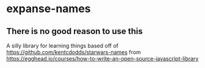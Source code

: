 # expanse-names
## There is no good reason to use this
A silly library for learning things based off of https://github.com/kentcdodds/starwars-names
from https://egghead.io/courses/how-to-write-an-open-source-javascript-library
